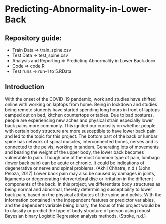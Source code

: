 # Predicting-Abnormality-in-Lower-Back

## Repository guide:
* Train Data => train_spine.csv
* Test Data => test_spine.csv
* Analysis and Reporting => Predicting Abnormality in Lower Back.docx
* Code => code.R
* Test runs => run-1 to 5.RData

## Introduction

With the onset of the COVID-19 pandemic, work and studies have shifted online with working on laptops from home. Being in lockdown and studies being remote students have started spending long hours in front of laptops camped out on bed, kitchen countertops or tables. Due to bad postures, people are experiencing new aches and physical strain especially lower back pains more commonly.  This ignited our curiosity on whether people with certain body structure are more susceptible to have lower back pain and led to the topic for this project.
The bottom part of the back or lumbar spine has network of spinal muscles, interconnected bones, nerves and is connected to the pelvis, working in tandem. Generating lots of movements and bearing the weight of the upper body, the lower back becomes vulnerable to pain. Though one of the most common type of pain, lumbago (lower back pain) can be acute or chronic. It could be indications of degenerative or nerve and spinal problems. (Akhil Chhatre, n.d.) (John Peloza, 2017)
Lower back pain may also be caused by damages in joints, ligaments or degenerating intervertebral disc or irritation in the different components of the back. In this project, we differentiate body structures as being normal and abnormal, thereby determining susceptibility to lower back pain, based on the physical attributes of the spine and pelvis. With the information contained in the independent features or predictor variables, and the dependent variable being binary, the focus of this project would be to classify or predict the type of body structure of person using robust Bayesian binary Logistic Regression analysis methods. (Stroke, n.d.)
